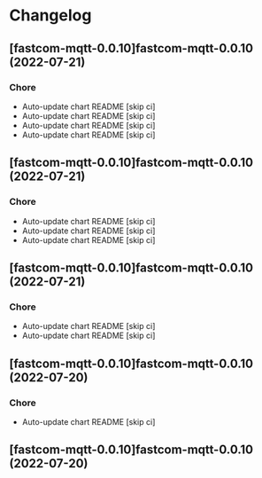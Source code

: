 # Changelog


## [fastcom-mqtt-0.0.10]fastcom-mqtt-0.0.10 (2022-07-21)

### Chore

- Auto-update chart README [skip ci]
- Auto-update chart README [skip ci]
- Auto-update chart README [skip ci]
- Auto-update chart README [skip ci]



## [fastcom-mqtt-0.0.10]fastcom-mqtt-0.0.10 (2022-07-21)

### Chore

- Auto-update chart README [skip ci]
- Auto-update chart README [skip ci]
- Auto-update chart README [skip ci]



## [fastcom-mqtt-0.0.10]fastcom-mqtt-0.0.10 (2022-07-21)

### Chore

- Auto-update chart README [skip ci]
- Auto-update chart README [skip ci]



## [fastcom-mqtt-0.0.10]fastcom-mqtt-0.0.10 (2022-07-20)

### Chore

- Auto-update chart README [skip ci]



## [fastcom-mqtt-0.0.10]fastcom-mqtt-0.0.10 (2022-07-20)
